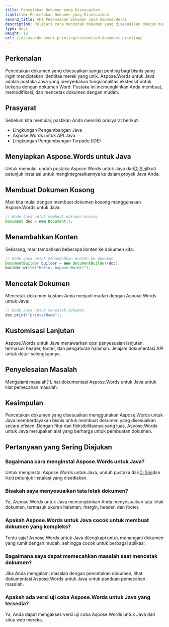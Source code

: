 ```yaml
---
title: Pencetakan Dokumen yang Disesuaikan
linktitle: Pencetakan Dokumen yang Disesuaikan
second_title: API Pemrosesan Dokumen Java Aspose.Words
description: Pelajari cara mencetak dokumen yang disesuaikan dengan mudah menggunakan Aspose.Words untuk Java. Panduan langkah demi langkah ini mencakup semuanya, mulai dari pengaturan hingga penyesuaian tingkat lanjut.
type: docs
weight: 12
url: /id/java/document-printing/customized-document-printing/
---
```


## Perkenalan

Pencetakan dokumen yang disesuaikan sangat penting bagi bisnis yang ingin menciptakan identitas merek yang unik. Aspose.Words untuk Java adalah pustaka Java yang menyediakan fungsionalitas ekstensif untuk bekerja dengan dokumen Word. Pustaka ini memungkinkan Anda membuat, memodifikasi, dan mencetak dokumen dengan mudah.

## Prasyarat

Sebelum kita memulai, pastikan Anda memiliki prasyarat berikut:

- Lingkungan Pengembangan Java
- Aspose.Words untuk API Java
- Lingkungan Pengembangan Terpadu (IDE)

## Menyiapkan Aspose.Words untuk Java

 Untuk memulai, unduh pustaka Aspose.Words untuk Java dari[Di Sini](https://releases.aspose.com/words/java/)Ikuti petunjuk instalasi untuk mengintegrasikannya ke dalam proyek Java Anda.

## Membuat Dokumen Kosong

Mari kita mulai dengan membuat dokumen kosong menggunakan Aspose.Words untuk Java:

```java
// Kode Java untuk membuat dokumen kosong
Document doc = new Document();
```

## Menambahkan Konten

Sekarang, mari tambahkan beberapa konten ke dokumen kita:

```java
// Kode Java untuk menambahkan konten ke dokumen
DocumentBuilder builder = new DocumentBuilder(doc);
builder.write("Hello, Aspose.Words!");
```

## Mencetak Dokumen

Mencetak dokumen kustom Anda menjadi mudah dengan Aspose.Words untuk Java:

```java
// Kode Java untuk mencetak dokumen
doc.print("printerName");
```

## Kustomisasi Lanjutan

Aspose.Words untuk Java menawarkan opsi penyesuaian lanjutan, termasuk header, footer, dan pengaturan halaman. Jelajahi dokumentasi API untuk detail selengkapnya.

## Penyelesaian Masalah

Mengalami masalah? Lihat dokumentasi Aspose.Words untuk Java untuk kiat pemecahan masalah.

## Kesimpulan

Pencetakan dokumen yang disesuaikan menggunakan Aspose.Words untuk Java memberdayakan bisnis untuk membuat dokumen yang disesuaikan secara efisien. Dengan fitur dan fleksibilitasnya yang luas, Aspose.Words untuk Java merupakan alat yang berharga untuk pembuatan dokumen.

## Pertanyaan yang Sering Diajukan

### Bagaimana cara menginstal Aspose.Words untuk Java?

 Untuk menginstal Aspose.Words untuk Java, unduh pustaka dari[Di Sini](https://releases.aspose.com/words/java/)dan ikuti petunjuk instalasi yang disediakan.

### Bisakah saya menyesuaikan tata letak dokumen?

Ya, Aspose.Words untuk Java memungkinkan Anda menyesuaikan tata letak dokumen, termasuk ukuran halaman, margin, header, dan footer.

### Apakah Aspose.Words untuk Java cocok untuk membuat dokumen yang kompleks?

Tentu saja! Aspose.Words untuk Java dilengkapi untuk menangani dokumen yang rumit dengan mudah, sehingga cocok untuk berbagai aplikasi.

### Bagaimana saya dapat memecahkan masalah saat mencetak dokumen?

Jika Anda mengalami masalah dengan pencetakan dokumen, lihat dokumentasi Aspose.Words untuk Java untuk panduan pemecahan masalah.

### Apakah ada versi uji coba Aspose.Words untuk Java yang tersedia?

Ya, Anda dapat mengakses versi uji coba Aspose.Words untuk Java dari situs web mereka.